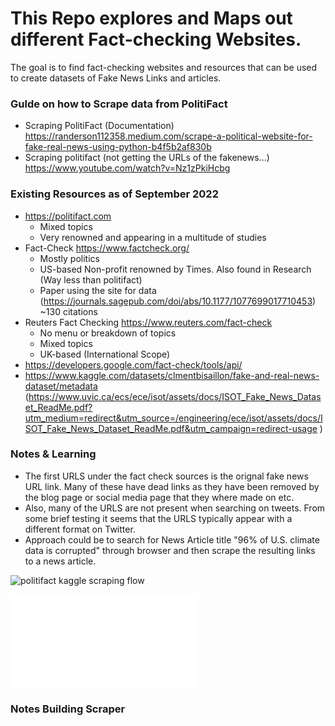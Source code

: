 # This Repo explores and Maps out different Fact-checking Websites.


The goal is to find fact-checking websites and resources that can be used to create datasets of Fake News Links and articles.


### Gulde on how to Scrape data from PolitiFact
+ Scraping PolitiFact (Documentation) https://randerson112358.medium.com/scrape-a-political-website-for-fake-real-news-using-python-b4f5b2af830b
+ Scraping politifact (not getting the URLs of the fakenews...) https://www.youtube.com/watch?v=Nz1zPkiHcbg


### Existing Resources as of September 2022

+ https://politifact.com
    - Mixed topics
    - Very renowned and appearing in a multitude of studies
+ Fact-Check https://www.factcheck.org/
    - Mostly politics
    - US-based Non-profit renowned by Times. Also found in Research (Way less than politifact)
    - Paper using the site for data (https://journals.sagepub.com/doi/abs/10.1177/1077699017710453) ~130 citations
+ Reuters Fact Checking https://www.reuters.com/fact-check
    - No menu or breakdown of topics
    - Mixed topics
    - UK-based (International Scope)  
+ https://developers.google.com/fact-check/tools/api/
+ https://www.kaggle.com/datasets/clmentbisaillon/fake-and-real-news-dataset/metadata (https://www.uvic.ca/ecs/ece/isot/assets/docs/ISOT_Fake_News_Dataset_ReadMe.pdf?utm_medium=redirect&utm_source=/engineering/ece/isot/assets/docs/ISOT_Fake_News_Dataset_ReadMe.pdf&utm_campaign=redirect-usage
)

###


### Notes & Learning

+ The first URLS under the fact check sources is the orignal fake news URL link. Many of these have dead links as they have been removed by the blog page or social media page that they where made on etc. 
+ Also, many of the URLS are not present when searching on tweets. From some brief testing it seems that the URLS typically appear with a different format on Twitter.
+ Approach could be to search for News Article title "96% of U.S. climate data is corrupted" through browser and then scrape the resulting links to a news article.


![politifact kaggle scraping flow]('https://i.imgur.com/9MH52Uf.jpg')



![topics_distr](existing_tools/kaggle_politifact/topics_distribution.pdf)



### Notes Building Scraper


